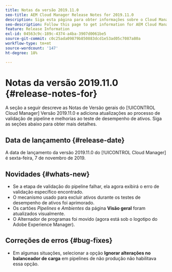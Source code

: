 ```yaml
---
title: Notas da versão 2019.11.0
seo-title: AEM Cloud Manager Release Notes for 2019.11.0
description: Siga esta página para obter informações sobre o Cloud Manager versão 2019.11.0.
seo-description: Follow this page to get information for AEM Cloud Manager Release 2019.11.0.
feature: Release Information
exl-id: 04563c9c-189c-4374-a4ba-3907d0061be5
source-git-commit: c0c25ada09879b850883dcd1e53ad05c7087a80a
workflow-type: tm+mt
source-wordcount: '147'
ht-degree: 18%

---
```


# Notas da versão 2019.11.0 {#release-notes-for}

A seção a seguir descreve as Notas de Versão gerais do [!UICONTROL Cloud Manager] Versão 2019.11.0 e adiciona atualizações ao processo de validação de pipeline e melhorias ao teste de desempenho de ativos.
Siga as seções abaixo para obter mais detalhes.

## Data de lançamento {#release-date}

A data de lançamento da versão 2019.11.0 do [!UICONTROL Cloud Manager] é sexta-feira, 7 de novembro de 2019.

## Novidades {#whats-new}

* Se a etapa de validação do pipeline falhar, ela agora exibirá o erro de validação específico encontrado.
* O mecanismo usado para excluir ativos durante os testes de desempenho de ativos foi aprimorado.
* Os cartões *Pipelines* e *Ambientes* da página **Visão geral** foram atualizados visualmente.
* O Alternador de programas foi movido (agora está sob o logotipo do Adobe Experience Manager).

## Correções de erros {#bug-fixes}

* Em algumas situações, selecionar a opção **Ignorar alterações no balanceador de carga** em pipelines de não produção não habilitava essa opção.
